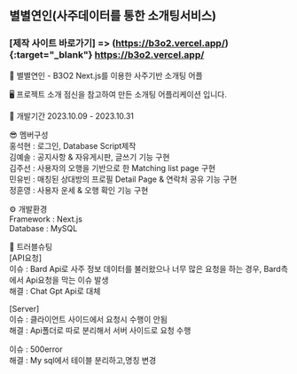 ## 별별연인(사주데이터를 통한 소개팅서비스) 
### [제작 사이트 바로가기] => (https://b3o2.vercel.app/) {:target="_blank"} https://b3o2.vercel.app/ </a>
💛 별별연인 - B3O2
Next.js를 이용한 사주기반 소개팅 어플

🖥 프로젝트 소개
점신을 참고하여 만든 소개팅 어플리케이션 입니다.

📆 개발기간
2023.10.09 - 2023.10.31

😎 멤버구성 <br>
홍석현 : 로그인, Database Script제작 <br>
김예솔 : 공지사항 & 자유게시판, 글쓰기 기능 구현 <br>
김주선 : 사용자의 오행을 기반으로 한 Matching list page 구현 <br>
민유빈 : 매칭된 상대방의 프로필 Detail Page & 연락처 공유 기능 구현 <br>
정훈영 : 사용자 운세 & 오행 확인 기능 구현

⚙ 개발환경 <br>
Framework : Next.js <br>
Database : MySQL

🚨 트러블슈팅 <br>
[API요청] <br>
이슈 : Bard Api로 사주 정보 데이터를 불러왔으나 너무 많은 요청을 하는 경우,
Bard측에서 Api요청을 막는 이슈 발생 <br>
해결 : Chat Gpt Api로 대체 <br>

[Server] <br>
이슈 : 클라이언트 사이드에서 요청시 수행이 안됨 <br>
해결 : Api폴더로 따로 분리해서 서버 사이드로 요청 수행 <br>

이슈 : 500error <br>
해결 : My sql에서 테이블 분리하고,명칭 변경
